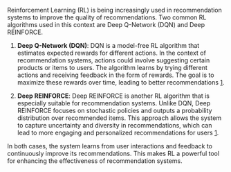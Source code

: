 Reinforcement Learning (RL) is being increasingly used in recommendation systems to improve the quality of recommendations. Two common RL algorithms used in this context are Deep Q-Network (DQN) and Deep REINFORCE.

1. **Deep Q-Network (DQN)**: DQN is a model-free RL algorithm that estimates expected rewards for different actions. In the context of recommendation systems, actions could involve suggesting certain products or items to users. The algorithm learns by trying different actions and receiving feedback in the form of rewards. The goal is to maximize these rewards over time, leading to better recommendations [1](https://www.linkedin.com/pulse/recommender-systems-using-reinforcement-learning-deepak-mishra).

2. **Deep REINFORCE**: Deep REINFORCE is another RL algorithm that is especially suitable for recommendation systems. Unlike DQN, Deep REINFORCE focuses on stochastic policies and outputs a probability distribution over recommended items. This approach allows the system to capture uncertainty and diversity in recommendations, which can lead to more engaging and personalized recommendations for users [1](https://www.linkedin.com/pulse/recommender-systems-using-reinforcement-learning-deepak-mishra).

In both cases, the system learns from user interactions and feedback to continuously improve its recommendations. This makes RL a powerful tool for enhancing the effectiveness of recommendation systems.